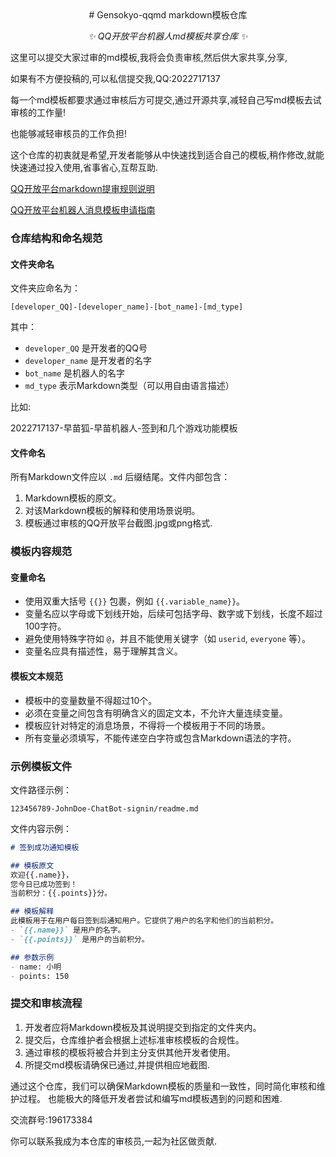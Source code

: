 
<div align="center">
# Gensokyo-qqmd markdown模板仓库

_✨ QQ开放平台机器人md模板共享仓库 ✨_  
</div> 

这里可以提交大家过审的md模板,我将会负责审核,然后供大家共享,分享,

如果有不方便投稿的,可以私信提交我,QQ:2022717137

每一个md模板都要求通过审核后方可提交,通过开源共享,减轻自己写md模板去试审核的工作量!

也能够减轻审核员的工作负担!

这个仓库的初衷就是希望,开发者能够从中快速找到适合自己的模板,稍作修改,就能快速通过投入使用,省事省心,互帮互助.

[QQ开放平台markdown提审规则说明](https://docs.qq.com/doc/DRmZmYnBkcVBDaktI?u=fff9df4707ab4dd49a7665e242ba39a1)

[QQ开放平台机器人消息模板申请指南](https://docs.qq.com/doc/DS1Vyb1hxenVVSFNt?u=cc9dc84976144baeb72d7b00ceda4c46)

### 仓库结构和命名规范

#### 文件夹命名
文件夹应命名为：
```
[developer_QQ]-[developer_name]-[bot_name]-[md_type]
```
其中：
- `developer_QQ` 是开发者的QQ号
- `developer_name` 是开发者的名字
- `bot_name` 是机器人的名字
- `md_type` 表示Markdown类型（可以用自由语言描述）

比如:

2022717137-早苗狐-早苗机器人-签到和几个游戏功能模板

#### 文件命名
所有Markdown文件应以 `.md` 后缀结尾。文件内部包含：
1. Markdown模板的原文。
2. 对该Markdown模板的解释和使用场景说明。
3. 模板通过审核的QQ开放平台截图.jpg或png格式.

### 模板内容规范

#### 变量命名
- 使用双重大括号 `{{}}` 包裹，例如 `{{.variable_name}}`。
- 变量名应以字母或下划线开始，后续可包括字母、数字或下划线，长度不超过100字符。
- 避免使用特殊字符如 `@`，并且不能使用关键字（如 `userid`, `everyone` 等）。
- 变量名应具有描述性，易于理解其含义。

#### 模板文本规范
- 模板中的变量数量不得超过10个。
- 必须在变量之间包含有明确含义的固定文本，不允许大量连续变量。
- 模板应针对特定的消息场景，不得将一个模板用于不同的场景。
- 所有变量必须填写，不能传递空白字符或包含Markdown语法的字符。

### 示例模板文件
文件路径示例：
```
123456789-JohnDoe-ChatBot-signin/readme.md
```

文件内容示例：
```markdown
# 签到成功通知模板

## 模板原文
欢迎{{.name}}，
您今日已成功签到！
当前积分：{{.points}}分。

## 模板解释
此模板用于在用户每日签到后通知用户。它提供了用户的名字和他们的当前积分。
- `{{.name}}` 是用户的名字。
- `{{.points}}` 是用户的当前积分。

## 参数示例
- name: 小明
- points: 150
```

### 提交和审核流程
1. 开发者应将Markdown模板及其说明提交到指定的文件夹内。
2. 提交后，仓库维护者会根据上述标准审核模板的合规性。
3. 通过审核的模板将被合并到主分支供其他开发者使用。
4. 所提交md模板请确保已通过,并提供相应地截图.

通过这个仓库，我们可以确保Markdown模板的质量和一致性，同时简化审核和维护过程。
也能极大的降低开发者尝试和编写md模板遇到的问题和困难.

交流群号:196173384

你可以联系我成为本仓库的审核员,一起为社区做贡献.